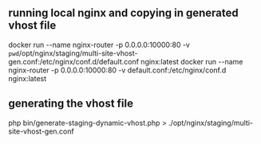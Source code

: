 ## running local nginx and copying in generated vhost file

docker run --name nginx-router -p 0.0.0.0:10000:80 -v `pwd`/opt/nginx/staging/multi-site-vhost-gen.conf:/etc/nginx/conf.d/default.conf nginx:latest
docker run --name nginx-router -p 0.0.0.0:10000:80 -v default.conf:/etc/nginx/conf.d nginx:latest

## generating the vhost file

php bin/generate-staging-dynamic-vhost.php > ./opt/nginx/staging/multi-site-vhost-gen.conf